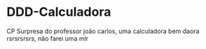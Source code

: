 # DDD-Calculadora
CP Surpresa do professor joão carlos, uma calculadora bem daora rsrsrsrsrs, não farei uma mlr